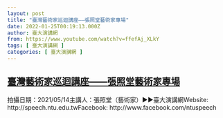 ```yaml
---
layout: post
title: "臺灣藝術家巡迴講座——張照堂藝術家專場"
date: 2022-01-25T00:19:13.000Z
author: 臺大演講網
from: https://www.youtube.com/watch?v=ffefAj_XLkY
tags: [ 臺大演講網 ]
categories: [ 臺大演講網 ]
---
```

<!--1643069953000-->
[臺灣藝術家巡迴講座——張照堂藝術家專場](https://www.youtube.com/watch?v=ffefAj_XLkY)
------

<div>
拍攝日期：2021/05/14主講人：張照堂（藝術家）►►臺大演講網Website: http://speech.ntu.edu.twFacebook: http://www.facebook.com/ntuspeech
</div>
